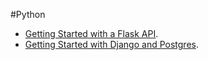 #Python

* [Getting Started with a Flask API](/articles/flask/ "Getting Started with a Flask API ").
* [Getting Started with Django and Postgres](/articles/django-postgres/ "Getting Started with Django and Postgres ").